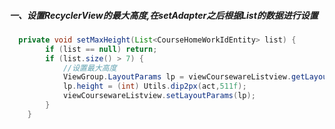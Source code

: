 ##### 一、设置RecyclerView的最大高度,在setAdapter之后根据List的数据进行设置

```java
  private void setMaxHeight(List<CourseHomeWorkIdEntity> list) {
        if (list == null) return;
        if (list.size() > 7) {
            //设置最大高度
            ViewGroup.LayoutParams lp = viewCoursewareListview.getLayoutParams();
            lp.height = (int) Utils.dip2px(act,511f);
            viewCoursewareListview.setLayoutParams(lp);
        }
    }
```

